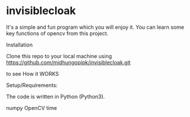 # invisiblecloak
It's a simple and fun program which you will enjoy it.
You can learn some key functions of opencv from this project.


Installation

Clone this repo to your local machine using  https://github.com/midhungopipk/invisiblecloak.git

to see How it WORKS

Setup/Requirements:

The code is written in Python (Python3).

numpy
OpenCV
time

